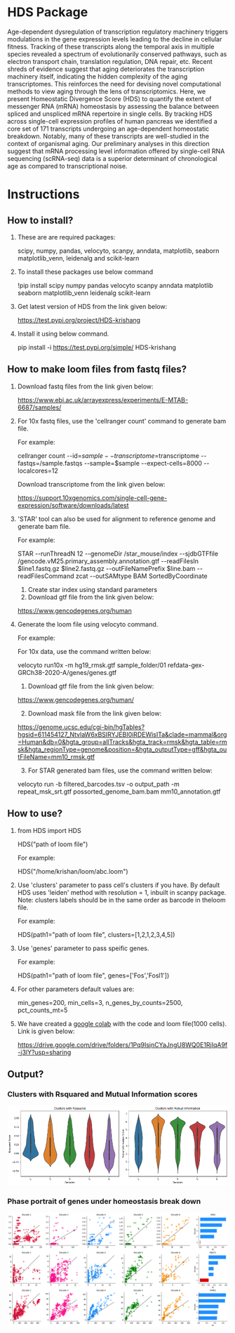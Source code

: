 # HDS Package

Age-dependent dysregulation of transcription regulatory machinery triggers modulations in the gene expression levels leading to the decline in cellular fitness. Tracking of these transcripts along the temporal axis in multiple species revealed a spectrum of evolutionarily conserved pathways, such as electron transport chain, translation regulation, DNA repair, etc. Recent shreds of evidence suggest that aging deteriorates the transcription machinery itself, indicating the hidden complexity of the aging transcriptomes. This reinforces the need for devising novel computational methods to view aging through the lens of transcriptomics. Here, we present Homeostatic Divergence Score (HDS) to quantify the extent of messenger RNA (mRNA) homeostasis by assessing the balance between spliced and unspliced mRNA repertoire in single cells. By tracking HDS across single-cell expression profiles of human pancreas we identified a core set of 171 transcripts undergoing an age-dependent homeostatic breakdown. Notably, many of these transcripts are well-studied in the context of organismal aging. Our preliminary analyses in this direction suggest that mRNA processing level information offered by single-cell RNA sequencing (scRNA-seq) data is a superior determinant of chronological age as compared to transcriptional noise.

# Instructions

## How to install?
1. These are are required packages: 
   
	scipy, numpy, pandas, velocyto, scanpy, anndata, matplotlib, seaborn matplotlib_venn, leidenalg and scikit-learn

2. To install these packages use below command
   	
	!pip install scipy numpy pandas velocyto scanpy anndata matplotlib seaborn matplotlib_venn leidenalg scikit-learn

3. Get latest version of HDS from the link given below:
   	
	https://test.pypi.org/project/HDS-krishang

4. Install it using below command.
   	
	pip install -i https://test.pypi.org/simple/ HDS-krishang

## How to make loom files from fastq files?
1. Download fastq files from the link given below:
   
	https://www.ebi.ac.uk/arrayexpress/experiments/E-MTAB-6687/samples/
   
2. For 10x fastq files, use the 'cellranger count' command to generate bam file.
   
	For example: 
   	
	cellranger count --id=$sample --transcriptome=$transcriptome --fastqs=/sample.fastqs --sample=$sample --expect-cells=8000 --localcores=12
   	
	Download transcriptome from the link given below:

	https://support.10xgenomics.com/single-cell-gene-expression/software/downloads/latest

3. 'STAR' tool can also be used for alignment to reference genome and generate bam file.
   
	For example:
   
	STAR --runThreadN 12 --genomeDir /star_mouse/index --sjdbGTFfile /gencode.vM25.primary_assembly.annotation.gtf --readFilesIn $line1.fastq.gz $line2.fastq.gz --outFileNamePrefix $line.bam --readFilesCommand zcat --outSAMtype BAM SortedByCoordinate
	
   1. Create star index using standard parameters
   2. Download gtf file from the link given below:

	https://www.gencodegenes.org/human

4. Generate the loom file using velocyto command.
   
	For example:
   
	For 10x data, use the command written below:
   
	velocyto run10x -m hg19_rmsk.gtf sample_folder/01 refdata-gex-GRCh38-2020-A/genes/genes.gtf

   1. Download gtf file from the link given below: 

	https://www.gencodegenes.org/human/

   2. Download mask file from the link given below: 

	https://genome.ucsc.edu/cgi-bin/hgTables?hgsid=611454127_NtvlaW6xBSIRYJEBI0iRDEWisITa&clade=mammal&org=Human&db=0&hgta_group=allTracks&hgta_track=rmsk&hgta_table=rmsk&hgta_regionType=genome&position=&hgta_outputType=gff&hgta_outFileName=mm10_rmsk.gtf

   3. For STAR generated bam files, use the command written below:
    
	velocyto run -b filtered_barcodes.tsv -o output_path -m repeat_msk_srt.gtf possorted_genome_bam.bam mm10_annotation.gtf

## How to use?
1. from HDS import HDS
   
   HDS("path of loom file") 
   
   For example: 

   HDS("/home/krishan/loom/abc.loom")

2. Use 'clusters' parameter to pass cell's clusters if you have. By default  HDS uses 'leiden' method with resolution = 1, inbuilt in scanpy package. Note: clusters labels should be in the same order as barcode in theloom file.

	For example:
   	
	HDS(path1="path of loom file", clusters=[1,2,1,2,3,4,5])

3. Use 'genes' parameter to pass speific genes.
   
	For example:
   
	HDS(path1="path of loom file", genes=['Fos','Fosl1'])

4. For other parameters default values are:
   
	min_genes=200, min_cells=3, n_genes_by_counts=2500, pct_counts_mt=5

5. We have created a [google colab](https://colab.research.google.com/drive/1stwD9-uWoQIkGtEA0gLke2iq8Ioee7J4?usp=sharing) with the code and loom file(1000 cells). Link is given below:
   
	https://drive.google.com/drive/folders/1Pq9IsjnCYaJngU8WQ0E1RjIqA9f-j3lY?usp=sharing
   
## Output?
### Clusters with Rsquared and Mutual Information scores
![Rsquare and mutual information score](https://github.com/krishan57gupta/HDS/blob/main/images/violin.png?raw=true)
### Phase portrait of genes under homeostasis break down
![portrait of rhomeostatis genes](https://github.com/krishan57gupta/HDS/blob/main/images/HDS.png?raw=true)
